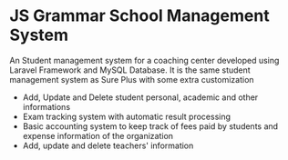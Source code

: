 # JS Grammar School Management System
An Student management system for a coaching center developed using Laravel Framework and MySQL Database. It is the same student management system as Sure Plus with some extra customization

* Add, Update and Delete student personal, academic and other informations
* Exam tracking system with automatic result processing
* Basic accounting system to keep track of fees paid by students and expense information of the organization
* Add, update and delete teachers' information
